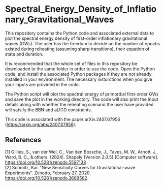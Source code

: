 # Spectral_Energy_Density_of_Inflationary_Gravitational_Waves
This repository contains the Python code and associated external data to plot the spectral energy density of first-order inflationary gravitational waves (GWs). The user has the freedom to decide on the number of epochs existed during reheating (assuming sharp transitions), their equation of state and duration.

It is recommended that the whole set of files in this repository be downloaded to the same folder in order to use the code. Open the Python code, and install the associated Python packages if they are not already installed in your environment. The necessary insturctions when you give your inputs are provided in the code.

The Python script will plot the spectral energy of primordial first-order GWs and save the plot in the working directory. The code will also print the input details along with whether the reheating scenario the user have provided will satsify the BBN and aLIGO constraints.

This code is associated with the paper arXiv.2407.07956 (https://arxiv.org/abs/2407.07956).

## References
[1] Gillies, S., van der Wel, C., Van den Bossche, J., Taves, M. W., Arnott, J., Ward, B. C., & others. (2024). Shapely (Version 2.0.5) [Computer software]. https://doi.org/10.5281/zenodo.5597138 <br />
[2] Schmitz, Kai. “New Sensitivity Curves for Gravitational-wave Experiments”. Zenodo, February 27, 2020. https://doi.org/10.5281/zenodo.3689582.
